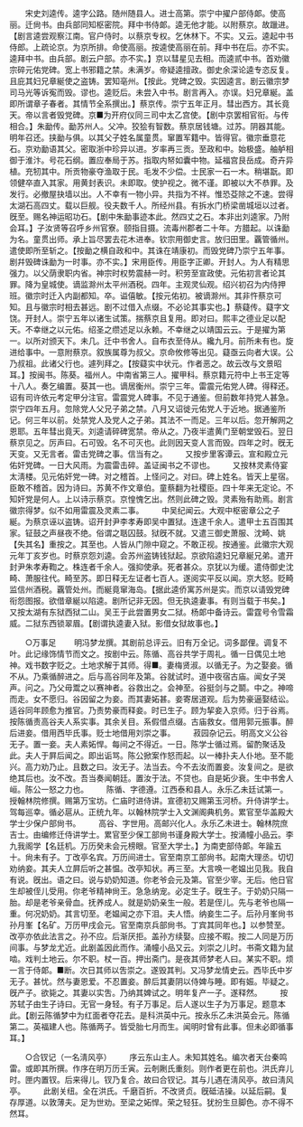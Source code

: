 <!-- { "loadSidebar": true } -->
　　宋史刘逵传。逵字公路。随州随县人。进士高第。崇宁中擢户部侍郞。使高丽。迁尙书。由兵部同知枢密院。拜中书侍郞。逵无他才能。以附蔡京。故躐进。【剧言逵尝观察江南。官户侍时。以蔡京专权。乞休林下。不实。又云。逵起中书侍郎。上疏论京。为京所排。命使高丽。按逵使高丽在前。拜中书在后。亦不实。逵拜中书。由兵部。剧云户部。亦不实。】京以彗星见去相。而逵贰中书。首劝徽宗碎元佑党碑。宽上书邪籍之禁。未满岁。帝疑逵擅政。御史余深论逵专恣反复。且庇其妇兄章綖使之盗铸。罢知亳州。【按此。党碑之毁。实因逵言。剧云徽宗梦司马光等诉寃而毁。谬也。逵贬后。未尝入中书。剧言再入。亦误。妇兄章綖。盖即所谓章子春者。其情节全系撰出。】蔡京传。崇宁五年正月。彗出西方。其长竟天。帝以言者毁党碑。京■为开府仪同三司中太乙宫使。【剧中京罢相官衔。与传相合。】朱勔传。勔苏州人。父冲。狡狯有智数。蔡京居钱塘。过苏。阴器其能。明年召还。挟勔与俱。以其父子姓名属童贯。窜置军籍中。皆得官。徽宗垂意花石。京劝勔语其父。密取浙中珍异以进。岁率再三贡。至政和中。始极盛。舳舻相御于淮汴。号花石纲。置应奉局于苏。指取内帑如囊中物。延福宫艮岳成。奇卉异植。充牣其中。所贡物豪夺渔取于民。毛发不少偿。士民家一石一木。稍堪翫。即领健卒直入其家。用黄封表识。未即取。使护视之。微不谨。即被以大不恭罪。及发行。必撤屋抉墙以出。人不幸有一物小异。共指为不祥。惟恐芟除之不速。尝得太湖石高四丈。载以巨舰。役夫数千人。所经州县。有拆水门桥梁凿城垣以过者。旣至。赐名神运昭功石。【剧中朱勔事迹本此。然四丈之石。本非出刘逵家。乃附会耳。】子汝贤等召呼乡州官寮。颐指目摄。流毒州郡者二十年。方腊起。以诛勔为名。童贯出师。承上旨尽罢去花木进奉。钦宗用御史言。放归田里。覊管循州。遣使即所至斩之。【按勔之横自政和中。其诛在靖康初。而毁党碑乃崇宁五年事。剧幷毁碑诛勔为一时事。亦不实。】宋用臣传。用臣字正卿。开封人。为人有精思强力。以父荫隶职内省。神宗时权势震赫一时。积劳至宣政使。元佑初言者论其罪。降为皇城使。谪监滁州太平州酒税。四年。主观灵仙观。绍兴初召为内侍押班。徽宗时迁入内副都知。卒。谥僖敏。【按元佑初。被谪滁州。其非忤蔡京可知。且与徽宗时相去甚远。剧不过借入点缀。不必论其事实也。】蔡薿传。薿字文饶。开封人。崇宁五年以诸生试策。揣蔡京且复用。即对曰。熙丰之德业足以配天。不幸继之以元佑。绍圣之缵述足以永赖。不幸继之以靖国云云。于是擢为第一。以所对颁天下。未几。迁中书舍人。自布衣至侍从。纔九月。前所未有也。旋进给事中。一意附蔡京。叙族属尊为叔父。京命攸修等出见。薿亟云向者大误。公乃叔祖。此诸父行也。遽列拜之。【按薿实中状元。作者恶之。故云改与文景昭耳。】按闽书。陈葵。福州人。中南省第三人。擢甲科。蔡京籍元符中上书王定等十八人。奏乞编置。葵其一也。谪居衡州。崇宁三年。雷震元佑党人碑。得释还。诏有司许依元考定甲分注官。雷震党人碑事。不见于通鉴。但前数年持党人甚急。崇宁四年五月。忽除党人父兄子弟之禁。八月又诏徙元佑党人于近地。据通鉴所记。何三年以前。处禁党人及党人之子弟。其法不一而足。三年以后。忽开解网之恩耶。五年彗出竟天。刘逵请碎碑宽禁。帝从之。乃夜半遣黄门至朝堂毁石。翌日蔡京见之。厉声曰。石可毁。名不可灭也。此则因天变人言而毁。四年之时。旣无天变。又无言者。雷击党碑之事。信当有之。 
　　又按步里客谭云。宣和殿立元佑奸党碑。一日大风雨。为震雷击碎。盖证闽书之不谬也。 
　　又按林灵素侍宴太淸楼。见元佑奸党一碑。对之稽首。上怪问之。对曰。碑上姓名。皆天上星宿。臣敢不稽首。因为诗曰。苏黄不作文章伯。童蔡翻为社稷臣。四十年来无定论。不知奸党是何人。上以诗示蔡京。京惶愧乞出。然则此碑之毁。灵素殆有助焉。剧言徽宗得梦。似不如用雷震及灵素二事。 
　　中吴纪闻云。大观中枢密章公之子綖。为蔡京诬以盗铸。诏开封尹李孝寿即吴中置狱。连逮千余人。遣甲士五百围其家。钲鼓之声昼夜不绝。俗谓之聒囚鼓。狱旣不就。又遣三御史萧服、沈畸、姚【失其名】重按之。其至也。人皆从门隙中窥之。不敢正视。按通鉴。此徽宗大观元年丁亥岁也。时蔡京怨刘逵。会苏州盗铸钱狱起。京欲陷逵妇兄章綖兄弟。遣开封尹朱孝寿鞫之。株连者千余人。强抑使承。死者甚众。京犹以为缓。遣侍御史沈畸、萧服往代。畸至苏。即日释无左证者七百人。遂阅实平反以闻。京大怒。贬畸监信州酒税。覊管处州。而綖竟窜海岛。【据此逵侨寓苏州是实。而京以请毁党碑衔怨图报。欲借章綖以陷逵。剧所记非无因。但无执逵妻事。有则当载于书矣。】又按太湖有东狱西狱二山。吴王于此尝置男女二狱。杨郞中备诗云。雷霆号令雪霜威。二狱东西锁翠眉。【剧谓执逵妻入狱。影借女狱故事也。】 


　　○万事足 
　　明冯梦龙撰。其剧前总评云。旧有万全记。词多鄙俚。调复不叶。此记缘饰情节而文之。按剧中云。陈循、高谷共学于周礼。循一日偶见土地神。戏书数字贬之。土地求解于其师。得■。妻梅贤淑。以循无子。为之娶妾。循不从。乃乘循醉进之。后与高谷同年及第。谷就试时。道中夜宿古庙。闻女子哭声。问之。乃父毋鬻之以赛神者。谷救出之。会神至。谷挺剑与之鬬。中之。神啼而走。女不愿归。谷因留之为妾。而其妻妬甚。妾寄居道观。后为势豪逼娶结讼。适谷同年顾愈为推官。乃责势豪而释妾。时已生子。顾为挈妾入京师。归于谷焉。按陈循责高谷夫人系实事。其余关目。系假借点缀。古庙救女。借用郭元振事。醉后进妾。借用西毕氏事。贬士地借用刘崇之事。 
　　菽园杂记云。明高文义公谷无子。置一妾。夫人素妬悍。每间之不得近。一日。陈学士循过焉。留酌聚话及此。夫人于屛后闻之。即出诟骂。陈公掀案作怒而起。以一棒扑夫人仆地。至不能兴。高力劝乃止。且数之曰。汝无子。法当去。今不去汝而置妾。汝复间之。是欲绝其后也。汝不改。吾当奏闻朝廷。置汝于法。不贷也。自是妬少衰。生中书舍人峘。陈公一怒之力也。 
　　陈循、字德遵。江西泰和县人。永乐乙未廷试第一。授翰林院修撰。赐第万宝坊。仁庙时进侍讲。宣德初又赐第玉河桥。升侍讲学士。驾每巡幸。循必扈从。正统九年。以翰林院学士入文渊阁典机务。累官至华盖殿大学士少保户部尙书。 
　　高谷、字世用。高邮兴化人。永乐乙未进士。翰林院庶吉士。由编修迁侍讲学士。累官至少保工部尙书谨身殿大学士。按涌幢小品云。李九我阁学【名廷机。万历癸未会元榜眼。官至大学士。】为南吏部侍郞。年踰五十。尙未有子。丁改亭名宾。万历间进士。官至南京工部尙书。起南大理丞。切切劝纳妾。其夫人立屛后听之甚愠。改亭知状。再三至。大言唤一老媪出见我。我自有说。旣出。语之曰。说与奶奶知道。你老爷会元及第。官至少宰。无后。他日官生却被侄儿受用。你老爷精神尙王。急急纳宠。必定生子。旣生子。于奶奶只隔一胎。却是老爷亲骨血。抚养成人。就是奶奶亲生一般。若是侄儿。先与老爷也隔一重。何况奶奶。其言切至。老媪闻之亦下泪。夫人悟。纳妾生二子。后孙月峯尙书孙月峯【名矿。万历甲戌会元。官至南京兵部尙书。丁宾其同年也。】以参赞至。改亭亦依此法言之。孙不应。后渐厌拒。盖孙方续娶。应接不暇。按二人同是万历间事。与梦龙尤近。此剧盖因此而作。涌幢小品又云。刘崇之儿时。书斋文籍为鼠啮。戏判土地云。尔不职。杖一百。押出斋门。是夜其师梦老人曰。某实不职。烦一言于侍郞。■断。次日其师以吿崇之。遂毁其判。又冯梦龙情史云。西毕氏中岁无子。甚忧。然与妻恩爱。不忍置妾。醉后其妻阴以侍婢与睡。即有娠。毕疑之。旣产子。欲毙之。其妻以实吿。乃纳其婢试之。明年复产一子。遂释然。 
　　按苏轼子由生子诗曰。无官一身轻。有子万事足。后人遂以生子为万事足。题意本此。【剧云陈循梦中为红面者夺花去。是科洪英中元。按永乐乙未洪英会元。陈循第二。英福建人也。陈循两子。皆受胎七月而生。闻明时曾有此事。但未必即循事耳。】 


　　○合钗记（一名淸风亭） 
　　序云东山主人。未知其姓名。编次者天台秦鸣雷。或即其所撰。作序在明万历壬寅。云剞劂氏重刻。则作者更在前也。洪氏弃儿时。匣内置钗。后来得儿。钗乃复合。故曰合钗记。其与儿遇在淸风亭。故曰淸风亭。 
　　此剧关纽。全在洪氏。千磨百折。不改贤贞。旣砥洁操。以延后嗣。复存厚道。以敦薄夫。足为世劝。至梁之妬悍。荣之轻狂。犹扮生旦脚色。亦不得不然耳。 
